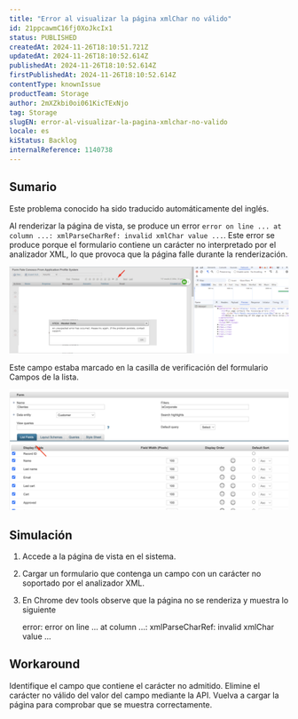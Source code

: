 ```yaml
---
title: "Error al visualizar la página xmlChar no válido"
id: 21ppcawmC16fj0XoJkcIx1
status: PUBLISHED
createdAt: 2024-11-26T18:10:51.721Z
updatedAt: 2024-11-26T18:10:52.614Z
publishedAt: 2024-11-26T18:10:52.614Z
firstPublishedAt: 2024-11-26T18:10:52.614Z
contentType: knownIssue
productTeam: Storage
author: 2mXZkbi0oi061KicTExNjo
tag: Storage
slugEN: error-al-visualizar-la-pagina-xmlchar-no-valido
locale: es
kiStatus: Backlog
internalReference: 1140738
---
```


## Sumario

<div class="alert alert-info">
  <p>Este problema conocido ha sido traducido automáticamente del inglés.</p>
</div>


Al renderizar la página de vista, se produce un error `error on line ... at column ...: xmlParseCharRef: invalid xmlChar value ...`. Este error se produce porque el formulario contiene un carácter no interpretado por el analizador XML, lo que provoca que la página falle durante la renderización.

 ![](https://raw.githubusercontent.com/vtexdocs/help-center-content/refs/heads/main/docs/es/known-issues/Storage/error-al-visualizar-la-pagina-xmlchar-no-valido_1.png)

Este campo estaba marcado en la casilla de verificación del formulario Campos de la lista.

 ![](https://raw.githubusercontent.com/vtexdocs/help-center-content/refs/heads/main/docs/es/known-issues/Storage/error-al-visualizar-la-pagina-xmlchar-no-valido_2.png)


##

## Simulación



1. Accede a la página de vista en el sistema.
2. Cargar un formulario que contenga un campo con un carácter no soportado por el analizador XML.
3. En Chrome dev tools observe que la página no se renderiza y muestra lo siguiente

    error: error on line ... at column ...: xmlParseCharRef: invalid xmlChar value ...



##

## Workaround


Identifique el campo que contiene el carácter no admitido.
Elimine el carácter no válido del valor del campo mediante la API.
Vuelva a cargar la página para comprobar que se muestra correctamente.

